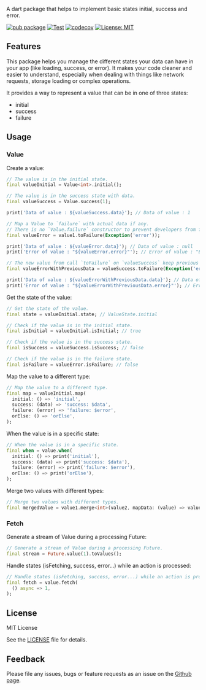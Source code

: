 A dart package that helps to implement basic states initial, success and error.


[![pub package](https://img.shields.io/pub/v/value_state.svg)](https://pub.dev/packages/value_state)
[![Test](https://github.com/devobs/value_state/actions/workflows/test.yml/badge.svg)](https://github.com/devobs/value_state/actions/workflows/test.yml)
[![codecov](https://codecov.io/gh/devobs/value_state/branch/main/graph/badge.svg)](https://app.codecov.io/gh/devobs/value_state/tree/main/packages/value_state)
[![License: MIT](https://img.shields.io/badge/License-MIT-yellow.svg)](https://opensource.org/licenses/MIT)

## Features

This package helps you manage the different states your data can have in your app (like loading, success, or error). It makes your code cleaner and easier to understand, especially when dealing with things like network requests, storage loading or complex operations.

It provides a way to represent a value that can be in one of three states:

  * initial
  * success
  * failure


## Usage

### Value

Create a value:

```dart
// The value is in the initial state.
final valueInitial = Value<int>.initial();

// The value is in the success state with data.
final valueSuccess = Value.success(1);

print('Data of value : ${valueSuccess.data}'); // Data of value : 1

// Map a Value to `failure` with actual data if any.
// There is no `Value.failure` constructor to prevent developers from forgetting to retain the data from a previous state of the Value.
final valueError = value1.toFailure(Exception('error'));

print('Data of value : ${valueError.data}'); // Data of value : null
print('Error of value : "${valueError.error}"'); // Error of value : "Exception: error"

// The new value from call `toFailure` on `valueSuccess` keep previous `data`. It provides a simple way to display both error and previous data (for example a refresh failure).
final valueErrorWithPreviousData = valueSuccess.toFailure(Exception('error'));

print('Data of value : ${valueErrorWithPreviousData.data}'); // Data of value : 1
print('Error of value : "${valueErrorWithPreviousData.error}"'); // Error of value : "Exception: error"

```

Get the state of the value:

```dart
// Get the state of the value.
final state = valueInitial.state; // ValueState.initial

// Check if the value is in the initial state.
final isInitial = valueInitial.isInitial; // true

// Check if the value is in the success state.
final isSuccess = valueSuccess.isSuccess; // false

// Check if the value is in the failure state.
final isFailure = valueError.isFailure; // false
```

Map the value to a different type:

```dart
// Map the value to a different type.
final map = valueInitial.map(
  initial: () => 'initial',
  success: (data) => 'success: $data',
  failure: (error) => 'failure: $error',
  orElse: () => 'orElse',
);
```

When the value is in a specific state:

```dart
// When the value is in a specific state.
final when = value.when(
  initial: () => print('initial'),
  success: (data) => print('success: $data'),
  failure: (error) => print('failure: $error'),
  orElse: () => print('orElse'),
);
```

Merge two values with different types:

```dart
// Merge two values with different types.
final mergedValue = value1.merge<int>(value2, mapData: (value) => value.length);
```

### Fetch

Generate a stream of Value during a processing Future:

```dart
// Generate a stream of Value during a processing Future.
final stream = Future.value(1).toValues();
```

Handle states (isFetching, success, error...) while an action is processed:

```dart
// Handle states (isFetching, success, error...) while an action is processed.
final fetch = value.fetch(
  () async => 1,
);
```

## License

MIT License

See the [LICENSE](https://www.google.com/url?sa=E&source=gmail&q=https://www.google.com/url?sa=E%26source=gmail%26q=LICENSE) file for details.

## Feedback

Please file any issues, bugs or feature requests as an issue on the [Github page](https://github.com/devobs/value_state/issues).
